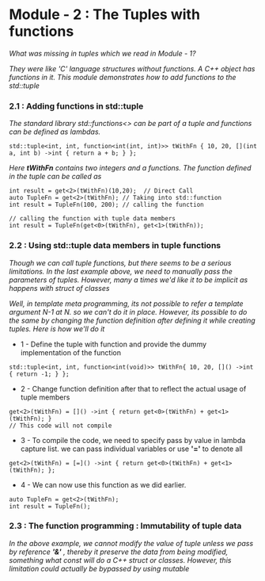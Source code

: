 # Module - 2 : The Tuples with functions

*What was missing in tuples which we read in Module - 1?*

*They were like 'C' language structures without functions. A C++ object has functions in it. This module demonstrates how to add functions to the std::tuple*

### 2.1 : Adding functions in std::tuple

*The standard library std::functions<> can be part of a tuple and functions can be defined as lambdas.*
```
std::tuple<int, int, function<int(int, int)>> tWithFn { 10, 20, [](int a, int b) ->int { return a + b; } };

```
*Here __tWithFn__ contains two integers and a functions. The function defined in the tuple can be called as*

```
int result = get<2>(tWithFn)(10,20);  // Direct Call
auto TupleFn = get<2>(tWithFn); // Taking into std::function
int result = TupleFn(100, 200); // calling the function

// calling the function with tuple data members
int result = TupleFn(get<0>(tWithFn), get<1>(tWithFn));
```
### 2.2 : Using std::tuple data members in tuple functions

*Though we can call tuple functions, but there seems to be a serious limitations. In the last example above, we need to manually pass the parameters of tuples. However, many a times we'd like it to be implicit as happens with struct of classes*

*Well, in template meta programming, its not possible to refer a template argument N-1 at N. so we can't do it in place. However, its possible to do the same by changing the function definition after defining it while creating tuples. Here is how we'll do it*

* 1 - Define the tuple with function and provide the dummy implementation of the function
```
std::tuple<int, int, function<int(void)>> tWithFn{ 10, 20, []() ->int { return -1; } };
```
* 2 - Change function definition after that to reflect the actual usage of tuple members
```
get<2>(tWithFn) = []() ->int { return get<0>(tWithFn) + get<1>(tWithFn); }
// This code will not compile
```
* 3 - To compile the code, we need to specify pass by value in lambda capture list. we can pass individual variables or use __'='__ to denote all
```
get<2>(tWithFn) = [=]() ->int { return get<0>(tWithFn) + get<1>(tWithFn); };
```
* 4 - We can now use this function as we did earlier.
```
auto TupleFn = get<2>(tWithFn);
int result = TupleFn();
```

### 2.3 : The function programming : Immutability of tuple data

*In the above example, we cannot modify the value of tuple unless we pass by reference __'&'__ , thereby it preserve the data from being modified, something what const will do a C++ struct or classes. However, this limitation could actually be bypassed by using mutable*



